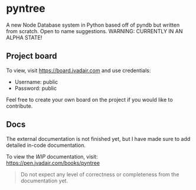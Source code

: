 # pyntree
A new Node Database system in Python based off of pyndb but written from scratch. Open to name suggestions.
WARNING: CURRENTLY IN AN ALPHA STATE!

## Project board
To view, visit https://board.jvadair.com
and use credentials:
- Username: public
- Password: public

Feel free to create your own board on the project if you would like to contribute.

## Docs
The external documentation is not finished yet, but I have made sure to add detailed in-code documentation.

To view the *WIP* documentation, visit: https://pen.jvadair.com/books/pyntree

> Do not expect any level of correctness or completeness from the documentation yet.
